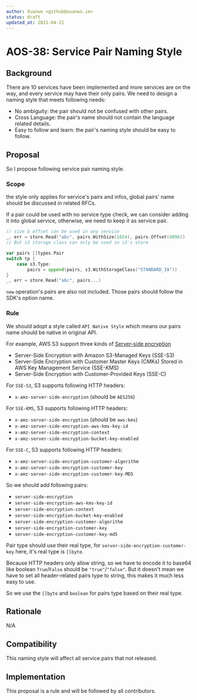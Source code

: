 ```yaml
---
author: Xuanwo <github@xuanwo.io>
status: draft
updated_at: 2021-04-21
---
```


# AOS-38: Service Pair Naming Style

## Background

There are 10 services have been implemented and more services are on the way, and every service may have their only pairs. We need to design a naming style that meets following needs:

- No ambiguity: the pair should not be confused with other pairs.
- Cross Language: the pair's name should not contain the language related details.
- Easy to follow and learn: the pair's naming style should be easy to follow.

## Proposal

So I propose following service pair naming style.

### Scope

the style only applies for service's pairs and infos, global pairs' name should be discussed in related RFCs.

If a pair could be used with no service type check, we can consider adding it into global service, otherwise, we need to keep it as service pair.

```go
// size & offset can be used in any service
_, err = store.Read("abc", pairs.WithSize(1024), pairs.Offset(4096))
// But s3 storage class can only be used in s3's store

var pairs []types.Pair
switch tp {
    case s3.Type:
        pairs = append(pairs, s3.WithStorageClass("STANDARD_IA"))
}
_, err = store.Read("abc", pairs...)
```

`new` operation's pairs are also not included. Those pairs should follow the SDK's option name.

### Rule

We should adopt a style called `API Native Style` which means our pairs name should be native in original API.

For example, AWS S3 support three kinds of [Server-side encryption](https://docs.aws.amazon.com/AmazonS3/latest/userguide/serv-side-encryption.html)

- Server-Side Encryption with Amazon S3-Managed Keys (SSE-S3)
- Server-Side Encryption with Customer Master Keys (CMKs) Stored in AWS Key Management Service (SSE-KMS)
- Server-Side Encryption with Customer-Provided Keys (SSE-C)


For `SSE-S3`, S3 supports following HTTP headers:

- `x-amz-server-side-encryption` (should be `AES256`)

For `SSE-KMS`, S3 supports following HTTP headers:

- `x-amz-server-side-encryption` (should be `aws:kms`)
- `x-amz-server-side-encryption-aws-kms-key-id`
- `x-amz-server-side-encryption-context`
- `x-amz-server-side-encryption-bucket-key-enabled`

For `SSE-C`, S3 supports following HTTP headers:

- `x-amz-server-side-encryption-customer-algorithm`
- `x-amz-server-side-encryption-customer-key`
- `x-amz-server-side-encryption-customer-key-MD5`

So we should add following pairs:

- `server-side-encryption`
- `server-side-encryption-aws-kms-key-id`
- `server-side-encryption-context`
- `server-side-encryption-bucket-key-enabled`
- `server-side-encryption-customer-algorithm`
- `server-side-encryption-customer-key`
- `server-side-encryption-customer-key-md5`

Pair type should use their real type, for `server-side-encryption-customer-key` here, it's real type is `[]byte`.

Because HTTP headers only allow string, so we have to encode it to base64 like boolean `True`/`False` should be `"true"`/`"false"`. But it doesn't mean we have to set all header-related pairs type to string, this makes it much less easy to use.

So we use the `[]byte` and `boolean` for pairs type based on their real type.

## Rationale

N/A

## Compatibility

This naming style will affect all service pairs that not released.

## Implementation

This proposal is a rule and will be followed by all contributors.